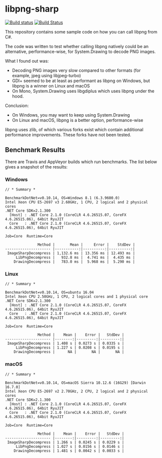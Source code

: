 # libpng-sharp
[![Build status](https://ci.appveyor.com/api/projects/status/dhg5k9wvefs6q33d?svg=true)](https://ci.appveyor.com/project/qmfrederik/libpng-sharp) [![Build Status](https://travis-ci.org/qmfrederik/libpng-sharp.svg?branch=master)](https://travis-ci.org/qmfrederik/libpng-sharp)

This repository contains some sample code on how you can call libpng from C#.

The code was written to test whether calling libpng natively could be an alternative, performance-wise,
for System.Drawing to decode PNG images.

What I found out was:
- Decoding PNG images very slow compared to other formats (for example, jpeg using libjpeg-turbo)
- GDI+ seemed to be at least as performant as libpng on Windows, but libpng is a winner on Linux and macOS
- On Mono, System.Drawing uses libgdiplus which uses libpng under the hood.

Conclusion:
- On Windows, you may want to keep using System.Drawing
- On Linux and macOS, libpng is a better option, performance-wise

libpng uses zlib, of which various forks exist which contain additional performance improvements. These forks
have not been tested.

## Benchmark Results

There are Travis and AppVeyor builds which run benchmarks. The list below gives a snapshot of the results:

### Windows

```
// * Summary *

BenchmarkDotNet=v0.10.14, OS=Windows 8.1 (6.3.9600.0)
Intel Xeon CPU E5-2697 v3 2.60GHz, 1 CPU, 2 logical and 2 physical cores
.NET Core SDK=2.1.300
  [Host] : .NET Core 2.1.0 (CoreCLR 4.6.26515.07, CoreFX 4.6.26515.06), 64bit RyuJIT
  Core   : .NET Core 2.1.0 (CoreCLR 4.6.26515.07, CoreFX 4.6.26515.06), 64bit RyuJIT

Job=Core  Runtime=Core

               Method |       Mean |     Error |    StdDev |
--------------------- |-----------:|----------:|----------:|
 ImageSharpDecompress | 1,132.6 ms | 13.356 ms | 12.493 ms |
     LibPngDecompress |   932.8 ms |  4.741 ms |  4.435 ms |
    DrawingDecompress |   783.0 ms |  5.968 ms |  5.290 ms |
```

### Linux

```
// * Summary *

BenchmarkDotNet=v0.10.14, OS=ubuntu 16.04
Intel Xeon CPU 2.50GHz, 1 CPU, 2 logical cores and 1 physical core
.NET Core SDK=2.1.300
  [Host] : .NET Core 2.1.0 (CoreCLR 4.6.26515.07, CoreFX 4.6.26515.06), 64bit RyuJIT
  Core   : .NET Core 2.1.0 (CoreCLR 4.6.26515.07, CoreFX 4.6.26515.06), 64bit RyuJIT

Job=Core  Runtime=Core  

               Method |    Mean |    Error |   StdDev |
--------------------- |--------:|---------:|---------:|
 ImageSharpDecompress | 1.408 s | 0.0273 s | 0.0335 s |
     LibPngDecompress | 1.227 s | 0.0208 s | 0.0195 s |
    DrawingDecompress |      NA |       NA |       NA |
```

### macOS

```
// * Summary *

BenchmarkDotNet=v0.10.14, OS=macOS Sierra 10.12.6 (16G29) [Darwin 16.7.0]
Intel Xeon CPU E5-2697 v2 2.70GHz, 2 CPU, 2 logical and 2 physical cores
.NET Core SDK=2.1.300
  [Host] : .NET Core 2.1.0 (CoreCLR 4.6.26515.07, CoreFX 4.6.26515.06), 64bit RyuJIT
  Core   : .NET Core 2.1.0 (CoreCLR 4.6.26515.07, CoreFX 4.6.26515.06), 64bit RyuJIT

Job=Core  Runtime=Core

               Method |    Mean |    Error |   StdDev |
--------------------- |--------:|---------:|---------:|
 ImageSharpDecompress | 1.266 s | 0.0245 s | 0.0229 s |
     LibPngDecompress | 1.027 s | 0.0156 s | 0.0146 s |
    DrawingDecompress | 1.481 s | 0.0042 s | 0.0033 s |
```
